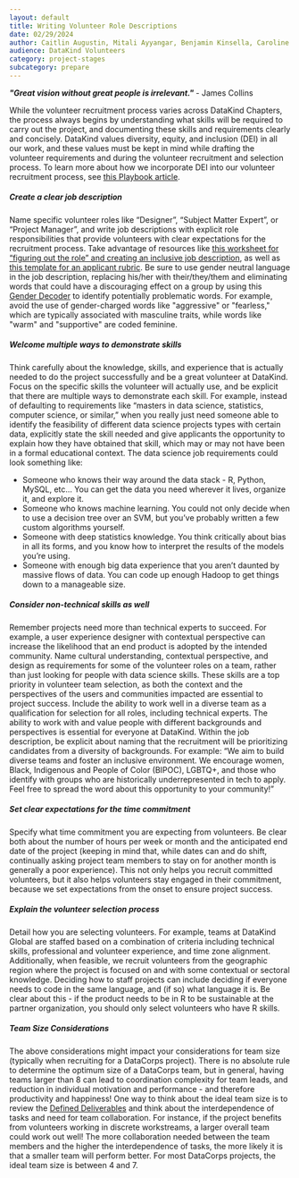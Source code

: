 ```yaml
---
layout: default
title: Writing Volunteer Role Descriptions
date: 02/29/2024
author: Caitlin Augustin, Mitali Ayyangar, Benjamin Kinsella, Caroline Charrow, Emily Yelverton, Shanna Lee, Manojit Nandi, Nelsa Peña, Daniel Nissani, Mallory Sheff, Martijn Wieriks
audience: DataKind Volunteers
category: project-stages
subcategory: prepare
---
```


***"Great vision without great people is irrelevant."*** \- James Collins


While the volunteer recruitment process varies across DataKind Chapters, the process always begins by understanding what skills will be required to carry out the project, and documenting these skills and requirements clearly and concisely. DataKind values diversity, equity, and inclusion (DEI) in all our work, and these values must be kept in mind while drafting the volunteer requirements and during the volunteer recruitment and selection process. To learn more about how we incorporate DEI into our volunteer recruitment process, see  [this Playbook article](https://playbook.datakind.org/playbook/articles/61/diversity-ethics-in-volunteer-team-selection).


##### Create a clear job description


Name specific volunteer roles like “Designer”, “Subject Matter Expert”, or “Project Manager”, and write job descriptions with explicit role responsibilities that provide volunteers with clear expectations for the recruitment process. Take advantage of resources like [this worksheet for “figuring out the role” and creating an inclusive job description](https://www.managementcenter.org/resources/figuring-role-sample-worksheet/), as well as [this template for an applicant rubric](https://www.managementcenter.org/resources/hiring-rubric-starter-kit/). Be sure to use gender neutral language in the job description, replacing his/her with their/they/them and eliminating words that could have a discouraging effect on a group by using this [Gender Decoder](http://gender-decoder.katmatfield.com/) to identify potentially problematic words. For example, avoid the use of gender\-charged words like "aggressive" or "fearless," which are typically associated with masculine traits, while words like "warm" and "supportive" are coded feminine.


##### Welcome multiple ways to demonstrate skills


Think carefully about the knowledge, skills, and experience that is actually needed to do the project successfully and be a great volunteer at DataKind. Focus on the specific skills the volunteer will actually use, and be explicit that there are multiple ways to demonstrate each skill. For example, instead of defaulting to requirements like “masters in data science, statistics, computer science, or similar,” when you really just need someone able to identify the feasibility of different data science projects types with certain data, explicitly state the skill needed and give applicants the opportunity to explain how they have obtained that skill, which may or may not have been in a formal educational context. The data science job requirements could look something like:


* Someone who knows their way around the data stack \- R, Python, MySQL, etc... You can get the data you need wherever it lives, organize it, and explore it.
* Someone who knows machine learning. You could not only decide when to use a decision tree over an SVM, but you’ve probably written a few custom algorithms yourself.
* Someone with deep statistics knowledge. You think critically about bias in all its forms, and you know how to interpret the results of the models you’re using.
* Someone with enough big data experience that you aren’t daunted by massive flows of data. You can code up enough Hadoop to get things down to a manageable size.


##### Consider non\-technical skills as well


Remember projects need more than technical experts to succeed. For example, a user experience designer with contextual perspective can increase the likelihood that an end product is adopted by the intended community. Name cultural understanding, contextual perspective, and design as requirements for some of the volunteer roles on a team, rather than just looking for people with data science skills. These skills are a top priority in volunteer team selection, as both the context and the perspectives of the users and communities impacted are essential to project success. Include the ability to work well in a diverse team as a qualification for selection for all roles, including technical experts. The ability to work with and value people with different backgrounds and perspectives is essential for everyone at DataKind. Within the job description, be explicit about naming that the recruitment will be prioritizing candidates from a diversity of backgrounds. For example: “We aim to build diverse teams and foster an inclusive environment. We encourage women, Black, Indigenous and People of Color (BIPOC), LGBTQ\+, and those who identify with groups who are historically underrepresented in tech to apply. Feel free to spread the word about this opportunity to your community!”


##### Set clear expectations for the time commitment


Specify what time commitment you are expecting from volunteers. Be clear both about the number of hours per week or month and the anticipated end date of the project (keeping in mind that, while dates can and do shift, continually asking project team members to stay on for another month is generally a poor experience). This not only helps you recruit committed volunteers, but it also helps volunteers stay engaged in their commitment, because we set expectations from the onset to ensure project success. 


##### Explain the volunteer selection process


Detail how you are selecting volunteers. For example, teams at DataKind Global are staffed based on a combination of criteria including technical skills, professional and volunteer experience, and time zone alignment. Additionally, when feasible, we recruit volunteers from the geographic region where the project is focused on and with some contextual or sectoral knowledge. Deciding how to staff projects can include deciding if everyone needs to code in the same language, and (if so) what language it is. Be clear about this \- if the product needs to be in R to be sustainable at the partner organization, you should only select volunteers who have R skills. 


##### Team Size Considerations


The above considerations might impact your considerations for team size (typically when recruiting for a DataCorps project). There is no absolute rule to determine the optimum size of a DataCorps team, but in general, having teams larger than 8 can lead to coordination complexity for team leads, and reduction in individual motivation and performance \- and therefore productivity and happiness! One way to think about the ideal team size is to review the [Defined Deliverables](https://playbook.datakind.org/playbook/articles/45) and think about the interdependence of tasks and need for team collaboration. For instance, if the project benefits from volunteers working in discrete workstreams, a larger overall team could work out well! The more collaboration needed between the team members and the higher the interdependence of tasks, the more likely it is that a smaller team will perform better. For most DataCorps projects, the ideal team size is between 4 and 7\.
